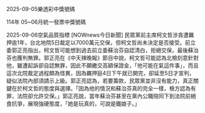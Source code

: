 
2025-09-05樂透彩中獎號碼

                                
114年 05~06月統一發票中獎號碼
                             
2025-09-06空氣品質指標
                              [NOWnews今日新聞] 民眾黨前主席柯文哲涉貪遭羈押逾1年，台北地院5日裁定以7000萬元交保，但柯文哲尚未決定是否接受。前立委郭正亮指出，柯文哲可能想到過去前立委蘇治芬自認清白，拒絕交保，最後蘇治芬也獲判無罪。郭正亮在《中天辣晚報》節目中說，柯文哲可能認為北檢刻意針對他，雖遭起訴卻自認無罪，因此不願繳交高額保證金，「他可能在氣這件事」，而且這次北院裁定過程頗為怪異，因為羈押庭4日下午就已開完，卻延至5日才宣判，疑似法院內部須請示上級。郭正亮認為，若要籌款，民眾黨並非沒有能力，真正關鍵在於柯文哲的態度與選擇。「因為他的情況和蘇治芬真的完全一樣，檢方認為有罪，法院卻允許交保。」郭正亮說，當年蘇治芬甚至在黨內公職陪同下到法院前絕食抗爭，展現強硬態度，「她是玩真的，可說是鐵娘子。」